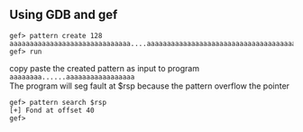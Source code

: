 ## Using GDB and gef 
```
gef> pattern create 128                         
aaaaaaaaaaaaaaaaaaaaaaaaaaaaaa....aaaaaaaaaaaaaaaaaaaaaaaaaaaaaaaaaaaaaaaaaaaaaaaaaaaaaa                                    
gef> run
```             
copy paste the created pattern as input to program ```aaaaaaaa......aaaaaaaaaaaaaaaaa```                      
The program will seg fault at $rsp because the pattern overflow the pointer
```
gef> pattern search $rsp
[+] Fond at offset 40
gef>            
```


